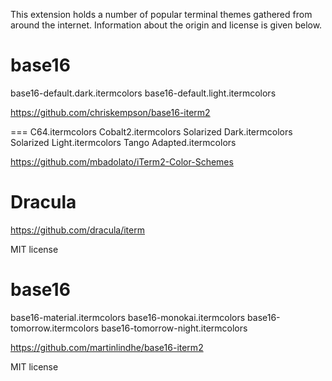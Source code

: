 This extension holds a number of popular terminal themes gathered from around the internet. Information about the origin and license is given below.


base16
======
base16-default.dark.itermcolors
base16-default.light.itermcolors

https://github.com/chriskempson/base16-iterm2



===
C64.itermcolors
Cobalt2.itermcolors
Solarized Dark.itermcolors
Solarized Light.itermcolors
Tango Adapted.itermcolors

https://github.com/mbadolato/iTerm2-Color-Schemes


Dracula
=======

https://github.com/dracula/iterm

MIT license


base16
======
base16-material.itermcolors
base16-monokai.itermcolors
base16-tomorrow.itermcolors
base16-tomorrow-night.itermcolors


https://github.com/martinlindhe/base16-iterm2

MIT license
